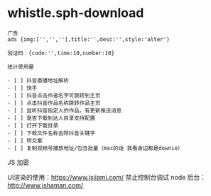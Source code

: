 # whistle.sph-download


```
广告
ads {img:['','',''],title:'',desc:'',style:'alter'}

验证码：{code:'',time:10,number:10}

统计使用量
```
```
- [ ] 抖音直播地址解析
- [ ] 快手
- [ ] 抖音点击作者名字可跳转到主页
- [ ] 点击抖音作品名称跳转作品主页
- [ ] 监听抖音指定人的作品，有更新推送消息
- [ ] 是否下载到达人目录支持配置
- [ ] 打开下载目录
- [ ] 下载文件名称去除抖音关键字
- [ ] 转文案
- [ ] 复制视频号播放地址/包含批量（mac的话 我看身边都是downie）

```

JS 加密

UI渲染的使用：https://www.jsjiami.com/ 禁止控制台调试
node 后台：http://www.jshaman.com/